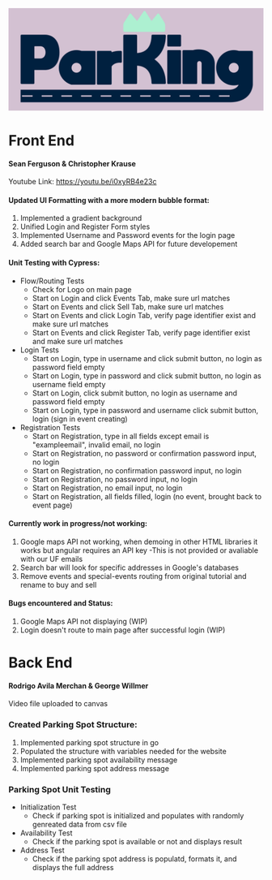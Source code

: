 ![ParKing Logo](/parKingFull@3x.png)
# Front End
#### Sean Ferguson & Christopher Krause

Youtube Link: https://youtu.be/i0xyRB4e23c

#### Updated UI Formatting with a more modern bubble format:
1. Implemented a gradient background
2. Unified Login and Register Form styles
3. Implemented Username and Password events for the login page
4. Added search bar and Google Maps API for future developement

#### Unit Testing with Cypress:
- Flow/Routing Tests
  - Check for Logo on main page
  - Start on Login and click Events Tab, make sure url matches
  - Start on Events and click Sell Tab, make sure url matches
  - Start on Events and click Login Tab, verify page identifier exist and make sure url matches
  - Start on Events and click Register Tab, verify page identifier exist and make sure url matches
- Login Tests
  - Start on Login, type in username and click submit button, no login as password field empty
  - Start on Login, type in password and click submit button, no login as username field empty
  - Start on Login, click submit button, no login as username and password field empty
  - Start on Login, type in password and username click submit button, login (sign in event creating)
- Registration Tests
  - Start on Registration, type in all fields except email is "exampleemail", invalid email, no login
  - Start on Registration, no password or confirmation password input, no login
  - Start on Registration, no confirmation password input, no login
  - Start on Registration, no password input, no login
  - Start on Registration, no email input, no login
  - Start on Registration, all fields filled, login (no event, brought back to event page)


#### Currently work in progress/not working:
1. Google maps API not working, when demoing in other HTML libraries it works but angular requires an API key
  -This is not provided or avaliable with our UF emails
2. Search bar will look for specific addresses in Google's databases
3. Remove events and special-events routing from original tutorial and rename to buy and sell

#### Bugs encountered and Status:
1. Google Maps API not displaying (WIP)
2. Login doesn't route to main page after successful login (WIP)

# Back End
#### Rodrigo Avila Merchan & George Willmer

Video file uploaded to canvas

### Created Parking Spot Structure:
1. Implemented parking spot structure in go
2. Populated the structure with variables needed for the website
3. Implemented parking spot availability message
4. Implemented parking spot address message

### Parking Spot Unit Testing
- Initialization Test
  -  Check if parking spot is initialized and populates with randomly genreated data from csv file 
- Availability Test
  - Check if the parking spot is available or not and displays result
- Address Test
  - Check if the parking spot address is populatd, formats it, and displays the full address
